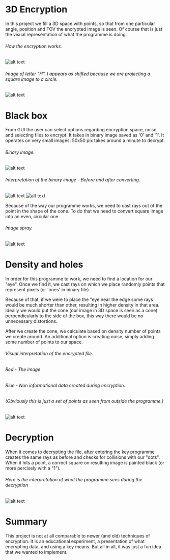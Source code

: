 # 3D Encryption

In this project we fill a 3D space with points, so that from one particular angle, position and FOV the encrypted image is seen. Of course that is just the visual representation of what the programme is doing.

###### How the encryption works.

![alt text](https://github.com/M2etroline/ProjectBase/blob/master/Rotation_view_example.gif?raw=true)

###### Image of letter "H". I appears as shifted because we are projecting a square image to a circle. 

![alt text](https://github.com/M2etroline/ProjectBase/blob/master/Picture_view_example.png?raw=true)

# Black box

From GUI the user can select options regarding encryption space, noise, and selecting files to encrypt. It takes in binary image saved as '0' and '1'. It operates on very small images: 50x50 pix takes around a minute to decrypt.

###### Binary image.

![alt text](https://github.com/M2etroline/ProjectBase/blob/master/Image_coded.png?raw=true)

###### Interpretation of the binary image - Before and after converting.

![alt text](https://github.com/M2etroline/ProjectBase/blob/master/Image.png?raw=true) ![alt text](https://github.com/M2etroline/ProjectBase/blob/master/Shifted_Image.png?raw=true)

Because of the way our programme works, we need to cast rays out of the point in the shape of the cone.
To do that we need to convert square image into an even, circular one.

###### Image spray. 
![alt text](https://github.com/M2etroline/ProjectBase/blob/master/Spray.png?raw=true)

# Density and holes

In order for this programme to work, we need to find a location for our "eye". Once we find it, we cast rays on which we place randomly points that represent pixels (or 'ones' in binary file).

Because of that, if we were to place the "eye near the edge some rays would be much shorter than other, resulting in higher density in that area. Ideally we would put the cone (our image in 3D space is seen as a cone) perpendicularly to the side of the box, this way there would be no unnecessary distortions.

After we create the cone, we calculate based on density number of points we create around. An additional option is creating noise, simply adding some number of points to our space.

###### Visual interpretation of the encrypted file.
###### Red - The image 
###### Blue - Non informational data created during encryption. 

###### (Obviously this is just a set of points as seen from outside the programme.)

![alt text](https://github.com/M2etroline/ProjectBase/blob/master/Result.png?raw=true)

# Decryption

When it comes to decrypting the file, after entering the key programme creates the same rays as before and checks for collisions with our "dots". When it hits a point, a correct square on resulting image is painted black (or more percisely with a "1").

###### Here is the interpretation of what the programme sees during the decryption

![alt text](https://github.com/M2etroline/ProjectBase/blob/master/decrypted_view.jpg?raw=true)

# Summary

This project is not at all comparable to newer (and old) techniques of encryption. It is an educational experiment, a presentation of what encrypting data, and using a key means. But all in all, it was just a fun idea that we wanted to implement.
 


